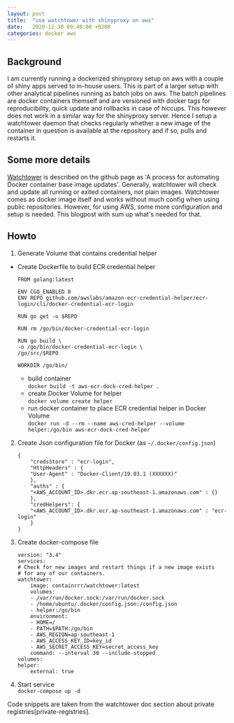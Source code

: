 ```yaml
---
layout: post
title:  "use watchtower with shinyproxy on aws"
date:   2020-12-30 09:40:00 +0200
categories: docker aws
---
```


## Background
I am currently running a dockerized shinyproxy setup on aws with a couple of 
shiny apps served to in-house users. This is part of a larger setup with other analytical pipelines
running as batch jobs on aws. The batch pipelines are docker containers themself and are versioned with
docker tags for reproducibility, quick update and rollbacks in case of hiccups. This however does not
work in a similar way for the shinyproxy server. Hence I setup a watchtower daemon that checks regularly 
whether a new image of the container in question is available at the repository and if so, pulls and restarts
it.

## Some more details
[Watchtower][watchtower-github] is described on the github page as 'A process for automating Docker container base image updates'. Generally, watchtower will check and update all running or exited containers, not plain images. Watchtower comes as
docker image itself and works without much config when using public repositories. However, for using AWS, some
more configuration and setup is needed. This blogpost with sum up what's needed for that. 

## Howto
1. Generate Volume that contains credential helper
- Create Dockerfile to build ECR credential helper  

    ```
    FROM golang:latest

    ENV CGO_ENABLED 0
    ENV REPO github.com/awslabs/amazon-ecr-credential-helper/ecr-login/cli/docker-credential-ecr-login

    RUN go get -u $REPO

    RUN rm /go/bin/docker-credential-ecr-login

    RUN go build \
    -o /go/bin/docker-credential-ecr-login \
    /go/src/$REPO

    WORKDIR /go/bin/
    ```

    - build container  
    `docker build -t aws-ecr-dock-cred-helper .`
    - create Docker Volume for helper  
    `docker volume create helper`
    - run docker container to place ECR credential helper in Docker Volume  
    `docker run -d --rm --name aws-cred-helper --volume helper:/go/bin aws-ecr-dock-cred-helper`

2. Create Json configuration file for Docker (as `~/.docker/config.json`)

    ```
    {
        "credsStore" : "ecr-login",
        "HttpHeaders" : {
        "User-Agent" : "Docker-Client/19.03.1 (XXXXXX)"
        },
        "auths" : {
        "<AWS_ACCOUNT_ID>.dkr.ecr.ap-southeast-1.amazonaws.com" : {}
        },
        "credHelpers": {
        "<AWS_ACCOUNT_ID>.dkr.ecr.ap-southeast-1.amazonaws.com" : "ecr-login"
        }
    }
    ```

3. Create docker-compose file  

    ```
    version: "3.4"
    services:
    # Check for new images and restart things if a new image exists
    # for any of our containers.
    watchtower:
        image: containrrr/watchtower:latest
        volumes:
        - /var/run/docker.sock:/var/run/docker.sock
        - /home/ubuntu/.docker/config.json:/config.json
        - helper:/go/bin
        environment:
        - HOME=/
        - PATH=$PATH:/go/bin
        - AWS_REGION=ap-southeast-1
        - AWS_ACCESS_KEY_ID=key_id
        - AWS_SECRET_ACCESS_KEY=secret_access_key
        command: --interval 30 --include-stopped
    volumes:
    helper: 
        external: true
    ```

4. Start service  
`docker-compose up -d`


Code snippets are taken from the watchtower doc section about private registries[private-registries].

[priavate-registries]: https://containrrr.dev/watchtower/private-registries/
[watchtower-github]: https://containrrr.dev/watchtower/ 




